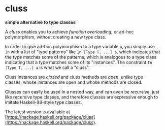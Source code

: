 cluss
=====

**simple alternative to type classes**

A *cluss* enables you to achieve *function overloading*, or ad-hoc polymorphism,
without creating a new type class.

In order to give ad-hoc polymorphism to a type variable `a`,
you simply use `In` with a list of "type patterns" like `In [Type T, ...] a`,
which indicates that the type matches some of the patterns;
which is analogous to a type class indicating that a type matches some of its "instances".
The constraint `In [Type T, ...] a` is what we call a "cluss".

Cluss instances are *closed* and cluss methods are *open*, unlike type classes, whose instances are open and whose methods are closed.

Clusses can easily be used in a nested way,
and can even be *recursive*, just like recursive type classes,
and therefore clusses are expressive enough to imitate Haskell-98-style type classes.

The latest version is available at [https://hackage.haskell.org/package/cluss](https://hackage.haskell.org/package/cluss).
